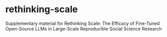 # rethinking-scale
Supplementary material for Rethinking Scale: The Efficacy of Fine-Tuned Open-Source LLMs in Large-Scale Reproducible Social Science Research
